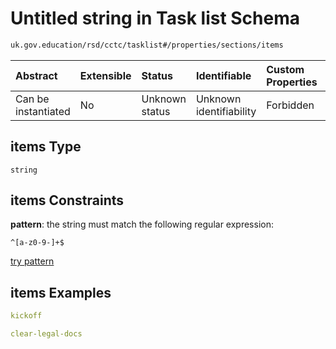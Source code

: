 # Untitled string in Task list Schema

```txt
uk.gov.education/rsd/cctc/tasklist#/properties/sections/items
```



| Abstract            | Extensible | Status         | Identifiable            | Custom Properties | Additional Properties | Access Restrictions | Defined In                                                                                        |
| :------------------ | :--------- | :------------- | :---------------------- | :---------------- | :-------------------- | :------------------ | :------------------------------------------------------------------------------------------------ |
| Can be instantiated | No         | Unknown status | Unknown identifiability | Forbidden         | Allowed               | none                | [tasklist.schema.json\*](../../app/workflows/schemas/tasklist.schema.json "open original schema") |

## items Type

`string`

## items Constraints

**pattern**: the string must match the following regular expression:&#x20;

```regexp
^[a-z0-9-]+$
```

[try pattern](https://regexr.com/?expression=%5E%5Ba-z0-9-%5D%2B%24 "try regular expression with regexr.com")

## items Examples

```yaml
kickoff

```

```yaml
clear-legal-docs

```
